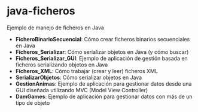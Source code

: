 java-ficheros
=============

Ejemplo de manejo de ficheros en Java

- **FicheroBinarioSecuencial**: Cómo crear ficheros binarios secuenciales en Java
- **Ficheros_Serializar**: Cómo serializar objetos en Java (y cómo buscar)
- **Ficheros_Serializar_GUI**: Ejemplo de aplicación de gestión basada en ficheros serializando objetos en Java
- **Ficheros_XML**: Cómo trabajar (crear y leer) ficheros XML
- **SerializarObjetos**: Cómo serializar objetos en Java
- **GestionAnimas**: Ejemplo de aplicación para gestionar datos desde una GUI diseñada utilizando MVC (Model View Controller)
- **DamGames**: Ejemplo de aplicación para gestionar datos con más de un tipo de objeto
